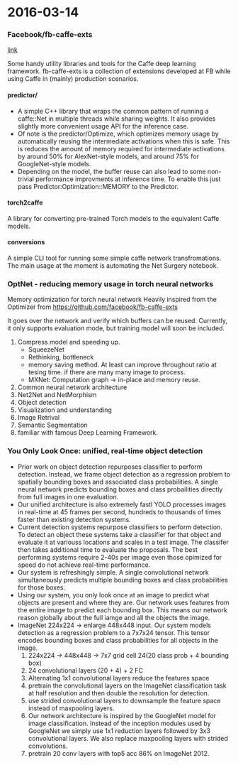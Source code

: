 2016-03-14
===============
### Facebook/fb-caffe-exts
[link](https://github.com/facebook/fb-caffe-exts)

Some handy utility libraries and tools for the Caffe deep learning framework.
fb-caffe-exts is a collection of extensions developed at FB while using Caffe in (mainly) production scenarios.

#### predictor/
* A simple C++ library that wraps the common pattern of running a caffe::Net in multiple threads while sharing weights. It also provides slightly more convenient usage API for the inference case.
* Of note is the predictor/Optimize, which optimizes memory usage by automatically reusing the intermediate activations when this is safe. This is reduces the amount of memory required for intermediate activations by around 50% for AlexNet-style models, and around 75% for GoogleNet-style models.
* Depending on the model, the buffer reuse can also lead to some non-trivial performance improvments at inference time. To enable this just pass Predictor:Optimization::MEMORY to the Predictor.

#### torch2caffe
A library for converting pre-trained Torch models to the equivalent Caffe models.

#### conversions
A simple CLI tool for running some simple caffe network transfromations.
The main usage at the moment is automating the Net Surgery notebook.


### OptNet - reducing memory usage in torch neural networks

Memory optimization for torch neural network
Heavily inspired from the Optimizer from https://github.com/facebook/fb-caffe-exts

It goes over the network and verify which buffers can be reused. Currently, it only supports evaluation mode, but training model will soon be included.



1. Compress model and speeding up. 
    * SqueezeNet 
    * Rethinking, bottleneck
    * memory saving method. At least can improve throughout ratio at tesing time. if there are many many image to process. 
    * MXNet: Computation graph -> in-place and memory reuse.
2. Common neural network architecture
3. Net2Net and NetMorphism
4. Object detection
5. Visualization and understanding
6. Image Retrival
7. Semantic Segmentation
8. familiar with famous Deep Learning Framework.


### You Only Look Once: unified, real-time object detection

* Prior work on object detection repurposes classifier to perform detection. Instead, we frame object detection as a regression problem to spatially bounding boxes and associated class probabilities. A single neural network predicts bounding boxes and class probailities directly from full images in one evaluation.
* Our unified architecture is also extremely fastl YOLO processes images in real-time at 45 frames per second, hundreds to thousands of times faster than existing detection systems.
* Current detection systems repurpose classifiers to perform detection. To detect an object these systems take a classifier for that object and evaluate it at variouss locations and scales in a test image. The classifer then takes additional time to evaluate the proposals. The best performing systems require 2-40s per image even those opimized for speed do not achieve real-time performance.
* Our system is refreshingly simple. A single convolutional network simultaneously predicts multiple bounding boxes and class probabilities for those boxes.
* Using our system, you only look once at an image to predict what objects are present and where they are. Our network uses features from the entire image to predict each bounding box. This means our network reason globally about the full iamge and all the objects the image.
* ImageNet 224x224 -> enlarge 448x448 input. Our system models detection as a regression problem to a 7x7x24 tensor. This tensor encodes bounding boxes and class probabilities for all objects in the image.
    1. 224x224 -> 448x448 -> 7x7 grid cell   24(20 class prob + 4 bounding box)
    2. 24 convolutional layers (20 + 4) + 2 FC
    3. Alternating 1x1 convolutional layers reduce the features space
    4. pretrain the convolutional layers on the ImageNet classification task at half resolution and then double the resolution for detection.
    5. use strided convolutional layers to downsample the feature space instead of maxpooling layers.
    6. Our network architecture is inspired by the GoogleNet model for image classification. Instead of the inception modules used by GoogleNet we simply use 1x1 reduction layers followed by 3x3 convolutional layers. We also replace maxpooling layers with strided convolutions.
    7. pretrain 20 conv layers with top5 acc 86% on ImageNet 2012.